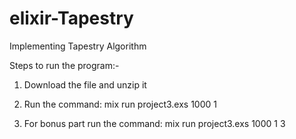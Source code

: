 # elixir-Tapestry
Implementing Tapestry Algorithm

Steps to run the program:-

1. Download the file and unzip it

2. Run the command: mix run project3.exs 1000 1

3. For bonus part run the command: mix run project3.exs 1000 1 3
